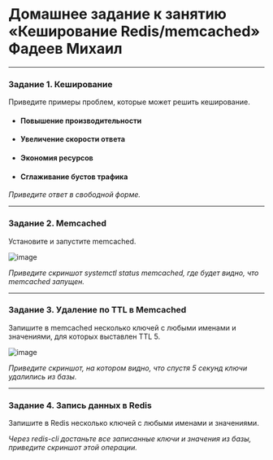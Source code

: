 # Домашнее задание к занятию «Кеширование Redis/memcached» Фадеев Михаил

---

### Задание 1. Кеширование 

Приведите примеры проблем, которые может решить кеширование. 

- #### Повышение производительности
- #### Увеличение скорости ответа
- #### Экономия ресурсов
- #### Сглаживание бустов трафика

*Приведите ответ в свободной форме.*

---

### Задание 2. Memcached

Установите и запустите memcached.

![image](https://github.com/FadMikhail/cash-Redis-memcached/assets/132131230/dc276cd4-af2b-4da4-9691-0885d86ba926)


*Приведите скриншот systemctl status memcached, где будет видно, что memcached запущен.*

---

### Задание 3. Удаление по TTL в Memcached

Запишите в memcached несколько ключей с любыми именами и значениями, для которых выставлен TTL 5. 

![image](https://github.com/FadMikhail/cash-Redis-memcached/assets/132131230/2094a440-ad8a-4926-a245-44efad976e3c)


*Приведите скриншот, на котором видно, что спустя 5 секунд ключи удалились из базы.*

---

### Задание 4. Запись данных в Redis

Запишите в Redis несколько ключей с любыми именами и значениями. 

*Через redis-cli достаньте все записанные ключи и значения из базы, приведите скриншот этой операции.*
